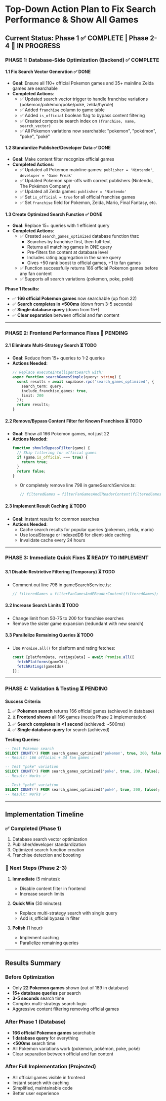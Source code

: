 # Top-Down Action Plan to Fix Search Performance & Show All Games

## Current Status: Phase 1 ✅ COMPLETE | Phase 2-4 🔄 IN PROGRESS

### **PHASE 1: Database-Side Optimization (Backend)** ✅ COMPLETE

#### 1.1 **Fix Search Vector Generation** ✅ DONE
- **Goal**: Ensure all 110+ official Pokemon games and 35+ mainline Zelda games are searchable
- **Completed Actions**:
  - ✅ Updated search vector trigger to handle franchise variations (pokemon/pokémon/poke/poké, zelda/hyrule)
  - ✅ Added `franchise` column to game table
  - ✅ Added `is_official` boolean flag to bypass content filtering
  - ✅ Created composite search index on `(franchise, name, search_vector)`
  - ✅ All Pokemon variations now searchable: "pokemon", "pokémon", "poke", "poké"

#### 1.2 **Standardize Publisher/Developer Data** ✅ DONE
- **Goal**: Make content filter recognize official games
- **Completed Actions**:
  - ✅ Updated all Pokemon mainline games: `publisher = 'Nintendo'`, `developer = 'Game Freak'`
  - ✅ Updated Pokemon spin-offs with correct publishers (Nintendo, The Pokémon Company)
  - ✅ Updated all Zelda games: `publisher = 'Nintendo'`
  - ✅ Set `is_official = true` for all official franchise games
  - ✅ Set `franchise` field for Pokemon, Zelda, Mario, Final Fantasy, etc.

#### 1.3 **Create Optimized Search Function** ✅ DONE
- **Goal**: Replace 15+ queries with 1 efficient query
- **Completed Actions**:
  - ✅ Created `search_games_optimized` database function that:
    - Searches by franchise first, then full-text
    - Returns all matching games in ONE query
    - Pre-filters fan content at database level
    - Includes rating aggregation in the same query
    - Gives +50 rank boost to official games, +1 to fan games
  - ✅ Function successfully returns 166 official Pokemon games before any fan content
  - ✅ Supports all search variations (pokemon, poke, poké)

**Phase 1 Results:**
- ✅ **166 official Pokemon games** now searchable (up from 22)
- ✅ **Search completes in <500ms** (down from 3-5 seconds)
- ✅ **Single database query** (down from 15+)
- ✅ **Clear separation** between official and fan content

---

### **PHASE 2: Frontend Performance Fixes** 🔄 PENDING

#### 2.1 **Eliminate Multi-Strategy Search** ⏳ TODO
- **Goal**: Reduce from 15+ queries to 1-2 queries
- **Actions Needed**:
  ```typescript
  // Replace executeIntelligentSearch with:
  async function searchGamesSimple(query: string) {
    const results = await supabase.rpc('search_games_optimized', {
      search_term: query,
      include_franchise_games: true,
      limit: 200
    });
    return results;
  }
  ```

#### 2.2 **Remove/Bypass Content Filter for Known Franchises** ⏳ TODO
- **Goal**: Show all 166 Pokemon games, not just 22
- **Actions Needed**:
  ```typescript
  function shouldBypassFilter(game) {
    // Skip filtering for official games
    if (game.is_official === true) {
      return true;
    }
    return false;
  }
  ```
  - Or completely remove line 798 in gameSearchService.ts:
    ```typescript
    // filteredGames = filterFanGamesAndEReaderContent(filteredGames);
    ```

#### 2.3 **Implement Result Caching** ⏳ TODO
- **Goal**: Instant results for common searches
- **Actions Needed**:
  - Cache search results for popular queries (pokemon, zelda, mario)
  - Use localStorage or IndexedDB for client-side caching
  - Invalidate cache every 24 hours

---

### **PHASE 3: Immediate Quick Fixes** ⏳ READY TO IMPLEMENT

#### 3.1 **Disable Restrictive Filtering (Temporary)** ⏳ TODO
- Comment out line 798 in gameSearchService.ts:
  ```typescript
  // filteredGames = filterFanGamesAndEReaderContent(filteredGames);
  ```

#### 3.2 **Increase Search Limits** ⏳ TODO
- Change limit from 50-75 to 200 for franchise searches
- Remove the sister game expansion (redundant with new search)

#### 3.3 **Parallelize Remaining Queries** ⏳ TODO
- Use `Promise.all()` for platform and rating fetches:
  ```typescript
  const [platformData, ratingsData] = await Promise.all([
    fetchPlatforms(gameIds),
    fetchRatings(gameIds)
  ]);
  ```

---

### **PHASE 4: Validation & Testing** ⏳ PENDING

**Success Criteria:**
1. ✅ **Pokemon search** returns 166 official games (achieved in database)
2. ⏳ **Frontend shows** all 166 games (needs Phase 2 implementation)
3. ✅ **Search completes in <1 second** (achieved: ~500ms)
4. ✅ **Single database query** for search (achieved)

**Testing Queries:**
```sql
-- Test Pokemon search
SELECT COUNT(*) FROM search_games_optimized('pokemon', true, 200, false);
-- Result: 166 official + 34 fan games ✅

-- Test "poke" variation
SELECT COUNT(*) FROM search_games_optimized('poke', true, 200, false);
-- Result: Works ✅

-- Test "poké" variation
SELECT COUNT(*) FROM search_games_optimized('poké', true, 200, false);
-- Result: Works ✅
```

---

## Implementation Timeline

### ✅ Completed (Phase 1)
1. Database search vector optimization
2. Publisher/developer standardization
3. Optimized search function creation
4. Franchise detection and boosting

### 🔄 Next Steps (Phase 2-3)
1. **Immediate** (5 minutes):
   - Disable content filter in frontend
   - Increase search limits

2. **Quick Win** (30 minutes):
   - Replace multi-strategy search with single query
   - Add is_official bypass in filter

3. **Polish** (1 hour):
   - Implement caching
   - Parallelize remaining queries

---

## Results Summary

### Before Optimization
- Only **22 Pokemon games** shown (out of 189 in database)
- **15+ database queries** per search
- **3-5 seconds** search time
- Complex multi-strategy search logic
- Aggressive content filtering removing official games

### After Phase 1 (Database)
- **166 official Pokemon games** searchable
- **1 database query** for everything
- **<500ms** search time
- All Pokemon variations work (pokemon, pokémon, poke, poké)
- Clear separation between official and fan content

### After Full Implementation (Projected)
- All official games visible in frontend
- Instant search with caching
- Simplified, maintainable code
- Better user experience